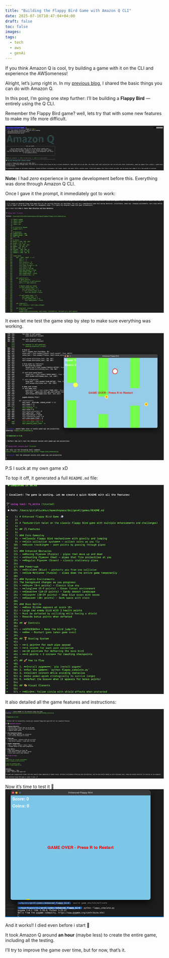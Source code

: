 ```yaml
---
title: "Building the Flappy Bird Game with Amazon Q CLI"
date: 2025-07-16T10:47:04+04:00
draft: false
toc: false
images:
tags:
  - tech
  - aws
  - genAi
---
```


If you think Amazon Q is cool, try building a game with it on the CLI and experience the AWSomeness! 

Alright, let’s jump right in. In my [previous blog](https://girishluckhun.com/technical/2025/02/), I shared the basic things you can do with Amazon Q.

In this post, I’m going one step further: I’ll be building a **Flappy Bird** — entirely using the Q CLI.

Remember the Flappy Bird game? well, lets try that with some new features to make my life more difficult.

![alt text](./images/01.png)

**Note:** I had *zero* experience in game development before this. Everything was done through Amazon Q CLI.

Once I gave it the prompt, it immediately got to work:

![alt text](./images/02.png)

It even let me test the game step by step to make sure everything was working.

![alt text](./images/03.png)

P.S I suck at my own game xD

To top it off, it generated a full `README.md` file:

![alt text](./images/04.png)

It also detailed all the game features and instructions:

![alt text](./images/05.png)


Now it’s time to test it 🚀
![alt text](./images/06.png)


And it works!! 
I died even before i start 🤣 

It took Amazon Q around **an hour** (maybe less) to create the entire game, including all the testing.

I’ll try to improve the game over time, but for now, that’s it.
